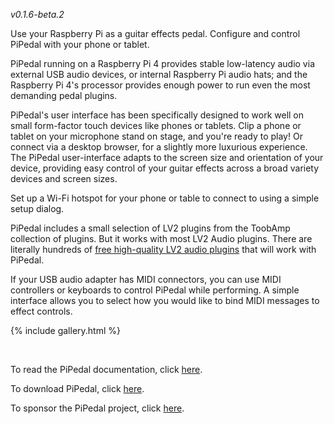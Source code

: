 

<i>v0.1.6-beta.2</i>


Use your Raspberry Pi as a guitar effects pedal. Configure and control PiPedal with your phone or tablet.

PiPedal running on a Raspberry Pi 4 provides stable low-latency audio via external USB audio devices, or internal Raspberry Pi audio hats; and the Raspberry Pi 4's 
processor provides enough power to run even the most demanding pedal plugins.

PiPedal's user interface has been specifically designed to work well on small form-factor touch devices like phones or tablets. Clip a phone or tablet on your microphone stand on stage, and you're ready to play! Or connect via a desktop browser, for a slightly more luxurious experience. The PiPedal user-interface adapts to the screen size and orientation of your device, providing easy control of your guitar effects across a broad variety devices and screen sizes.

Set up a Wi-Fi hotspot for your phone or table to connect to using a simple setup dialog.

PiPedal includes a small selection of LV2 plugins from the ToobAmp collection of plugins. But it works with most LV2 Audio plugins. There are literally hundreds of [free high-quality LV2 audio plugins](UsingLv2Plugins.md) that will work with PiPedal.  

If your USB audio adapter has MIDI connectors, you can use MIDI controllers or keyboards to control PiPedal while performing. A simple interface allows you to select how you would like to bind MIDI messages to effect controls.

{% include gallery.html %}

&nbsp;

To read the PiPedal documentation, click [here](Documentation.md).

To download PiPedal, click [here](download.md).

To sponsor the PiPedal project, click [here](Sponsor.md).

